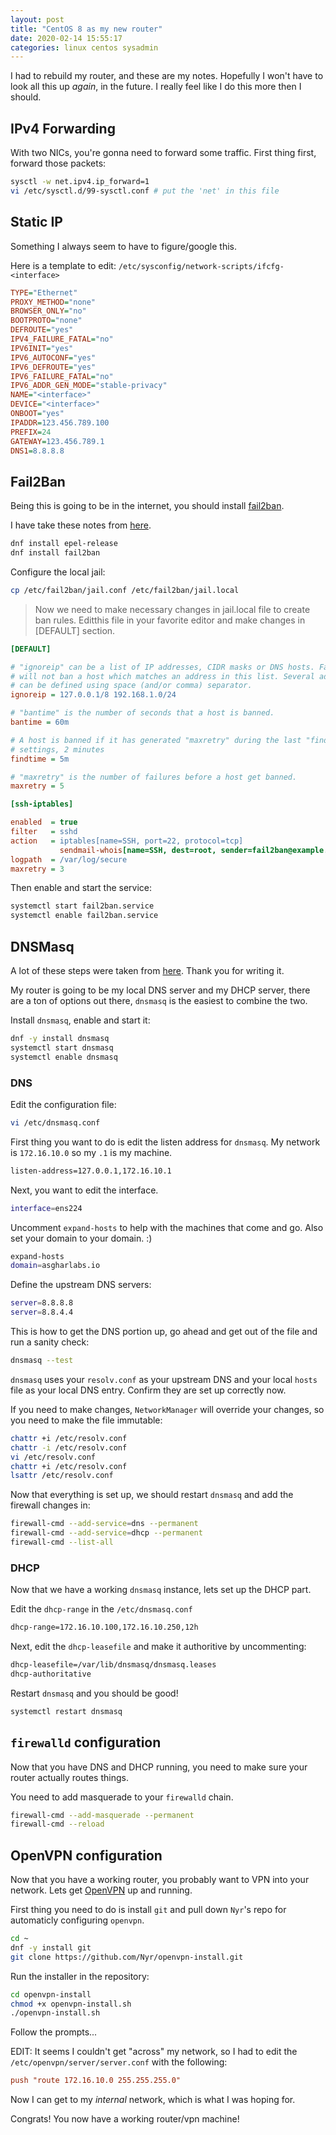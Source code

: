 ```yaml
---
layout: post
title: "CentOS 8 as my new router"
date: 2020-02-14 15:55:17
categories: linux centos sysadmin
---
```


I had to rebuild my router, and these are my notes. Hopefully I
won't have to look all this up _again_, in the future. I really
feel like I do this more then I should.

## IPv4 Forwarding

With two NICs, you're gonna need to forward some traffic. First
thing first, forward those packets:

```bash
sysctl -w net.ipv4.ip_forward=1
vi /etc/sysctl.d/99-sysctl.conf # put the 'net' in this file
```

## Static IP

Something I always seem to have to figure/google this.

Here is a template to edit: `/etc/sysconfig/network-scripts/ifcfg-<interface>`

```ini
TYPE="Ethernet"
PROXY_METHOD="none"
BROWSER_ONLY="no"
BOOTPROTO="none"
DEFROUTE="yes"
IPV4_FAILURE_FATAL="no"
IPV6INIT="yes"
IPV6_AUTOCONF="yes"
IPV6_DEFROUTE="yes"
IPV6_FAILURE_FATAL="no"
IPV6_ADDR_GEN_MODE="stable-privacy"
NAME="<interface>"
DEVICE="<interface>"
ONBOOT="yes"
IPADDR=123.456.789.100
PREFIX=24
GATEWAY=123.456.789.1
DNS1=8.8.8.8
```

## Fail2Ban

Being this is going to be in the internet, you should install [fail2ban](https://www.fail2ban.org/wiki/index.php/Main_Page).

I have take these notes from [here](https://tecadmin.net/install-fail2ban-centos8/).

```bash
dnf install epel-release
dnf install fail2ban
```

Configure the local jail:

```bash
cp /etc/fail2ban/jail.conf /etc/fail2ban/jail.local
```

> Now we need to make necessary changes in jail.local file to create ban rules. Editthis file in your favorite editor and make changes in [DEFAULT] section.

```ini
[DEFAULT]

# "ignoreip" can be a list of IP addresses, CIDR masks or DNS hosts. Fail2ban
# will not ban a host which matches an address in this list. Several addresses
# can be defined using space (and/or comma) separator.
ignoreip = 127.0.0.1/8 192.168.1.0/24

# "bantime" is the number of seconds that a host is banned.
bantime = 60m

# A host is banned if it has generated "maxretry" during the last "findtime" seconds. as per below
# settings, 2 minutes
findtime = 5m

# "maxretry" is the number of failures before a host get banned.
maxretry = 5

[ssh-iptables]

enabled  = true
filter   = sshd
action   = iptables[name=SSH, port=22, protocol=tcp]
           sendmail-whois[name=SSH, dest=root, sender=fail2ban@example.com, sendername="Fail2Ban"]
logpath  = /var/log/secure
maxretry = 3
```

Then enable and start the service:

```bash
systemctl start fail2ban.service
systemctl enable fail2ban.service
```

## DNSMasq

A lot of these steps were taken from [here](https://www.tecmint.com/setup-a-dns-dhcp-server-using-dnsmasq-on-centos-rhel/). Thank you for writing it.

My router is going to be my local DNS server and my DHCP server,
there are a ton of options out there, `dnsmasq` is the easiest
to combine the two.

Install `dnsmasq`, enable and start it:

```bash
dnf -y install dnsmasq
systemctl start dnsmasq
systemctl enable dnsmasq
```

### DNS

Edit the configuration file:

```bash
vi /etc/dnsmasq.conf
```

First thing you want to do is edit the listen address for
`dnsmasq`. My network is `172.16.10.0` so my `.1` is my
machine.

```bash
listen-address=127.0.0.1,172.16.10.1
```

Next, you want to edit the interface.

```bash
interface=ens224
```

Uncomment `expand-hosts` to help with the machines that
come and go. Also set your domain to your domain. :)

```bash
expand-hosts
domain=asgharlabs.io
```

Define the upstream DNS servers:

```bash
server=8.8.8.8
server=8.8.4.4
```

This is how to get the DNS portion up, go ahead and get out
of the file and run a sanity check:

```bash
dnsmasq --test
```

`dnsmasq` uses your `resolv.conf` as your upstream DNS and your
local `hosts` file as your local DNS entry. Confirm they are set
up correctly now.

If you need to make changes, `NetworkManager` will override your
changes, so you need to make the file immutable:

```bash
chattr +i /etc/resolv.conf
chattr -i /etc/resolv.conf
vi /etc/resolv.conf
chattr +i /etc/resolv.conf
lsattr /etc/resolv.conf
```

Now that everything is set up, we should restart `dnsmasq` and add
the firewall changes in:

```bash
firewall-cmd --add-service=dns --permanent
firewall-cmd --add-service=dhcp --permanent
firewall-cmd --list-all
```

### DHCP

Now that we have a working `dnsmasq` instance, lets set up the DHCP part.

Edit the `dhcp-range` in the `/etc/dnsmasq.conf`

```bash
dhcp-range=172.16.10.100,172.16.10.250,12h
```

Next, edit the `dhcp-leasefile` and make it authoritive by uncommenting:

```bash
dhcp-leasefile=/var/lib/dnsmasq/dnsmasq.leases
dhcp-authoritative
```

Restart `dnsmasq` and you should be good!

```bash
systemctl restart dnsmasq
```

## `firewalld` configuration

Now that you have DNS and DHCP running, you need to make sure
your router actually routes things.

You need to add masquerade to your `firewalld` chain.

```bash
firewall-cmd --add-masquerade --permanent
firewall-cmd --reload
```

## OpenVPN configuration

Now that you have a working router, you probably want to VPN
into your network. Lets get [OpenVPN](https://www.openvpn.org) up and running.

First thing you need to do is install `git` and pull down `Nyr`'s repo
for automaticly configuring `openvpn`.

```bash
cd ~
dnf -y install git
git clone https://github.com/Nyr/openvpn-install.git
```

Run the installer in the repository:

```bash
cd openvpn-install
chmod +x openvpn-install.sh
./openvpn-install.sh
```

Follow the prompts...

EDIT: It seems I couldn't get "across" my network, so I had to edit the `/etc/openvpn/server/server.conf`
with the following:

```ini
push "route 172.16.10.0 255.255.255.0"
```

Now I can get to my *internal* network, which is what I was hoping for.

Congrats! You now have a working router/vpn machine!
